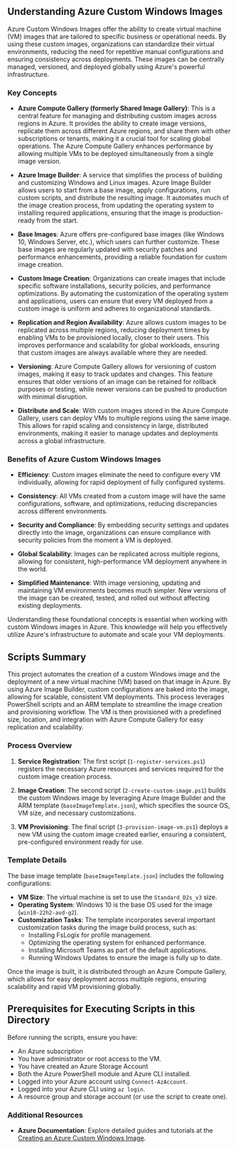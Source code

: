## Understanding Azure Custom Windows Images

Azure Custom Windows Images offer the ability to create virtual machine (VM) images that are tailored to specific business or operational needs. By using these custom images, organizations can standardize their virtual environments, reducing the need for repetitive manual configurations and ensuring consistency across deployments. These images can be centrally managed, versioned, and deployed globally using Azure's powerful infrastructure.

### Key Concepts

- **Azure Compute Gallery (formerly Shared Image Gallery)**: This is a central feature for managing and distributing custom images across regions in Azure. It provides the ability to create image versions, replicate them across different Azure regions, and share them with other subscriptions or tenants, making it a crucial tool for scaling global operations. The Azure Compute Gallery enhances performance by allowing multiple VMs to be deployed simultaneously from a single image version.

- **Azure Image Builder**: A service that simplifies the process of building and customizing Windows and Linux images. Azure Image Builder allows users to start from a base image, apply configurations, run custom scripts, and distribute the resulting image. It automates much of the image creation process, from updating the operating system to installing required applications, ensuring that the image is production-ready from the start.

- **Base Images**: Azure offers pre-configured base images (like Windows 10, Windows Server, etc.), which users can further customize. These base images are regularly updated with security patches and performance enhancements, providing a reliable foundation for custom image creation.

- **Custom Image Creation**: Organizations can create images that include specific software installations, security policies, and performance optimizations. By automating the customization of the operating system and applications, users can ensure that every VM deployed from a custom image is uniform and adheres to organizational standards.

- **Replication and Region Availability**: Azure allows custom images to be replicated across multiple regions, reducing deployment times by enabling VMs to be provisioned locally, closer to their users. This improves performance and scalability for global workloads, ensuring that custom images are always available where they are needed.

- **Versioning**: Azure Compute Gallery allows for versioning of custom images, making it easy to track updates and changes. This feature ensures that older versions of an image can be retained for rollback purposes or testing, while newer versions can be pushed to production with minimal disruption.

- **Distribute and Scale**: With custom images stored in the Azure Compute Gallery, users can deploy VMs to multiple regions using the same image. This allows for rapid scaling and consistency in large, distributed environments, making it easier to manage updates and deployments across a global infrastructure.

### Benefits of Azure Custom Windows Images

- **Efficiency**: Custom images eliminate the need to configure every VM individually, allowing for rapid deployment of fully configured systems.
  
- **Consistency**: All VMs created from a custom image will have the same configurations, software, and optimizations, reducing discrepancies across different environments.

- **Security and Compliance**: By embedding security settings and updates directly into the image, organizations can ensure compliance with security policies from the moment a VM is deployed.

- **Global Scalability**: Images can be replicated across multiple regions, allowing for consistent, high-performance VM deployment anywhere in the world.

- **Simplified Maintenance**: With image versioning, updating and maintaining VM environments becomes much simpler. New versions of the image can be created, tested, and rolled out without affecting existing deployments.

Understanding these foundational concepts is essential when working with custom Windows images in Azure. This knowledge will help you effectively utilize Azure's infrastructure to automate and scale your VM deployments.

## Scripts Summary

This project automates the creation of a custom Windows image and the deployment of a new virtual machine (VM) based on that image in Azure. By using Azure Image Builder, custom configurations are baked into the image, allowing for scalable, consistent VM deployments. This process leverages PowerShell scripts and an ARM template to streamline the image creation and provisioning workflow. The VM is then provisioned with a predefined size, location, and integration with Azure Compute Gallery for easy replication and scalability.

### Process Overview

1. **Service Registration**: The first script (`1-register-services.ps1`) registers the necessary Azure resources and services required for the custom image creation process.

2. **Image Creation**: The second script (`2-create-custom-image.ps1`) builds the custom Windows image by leveraging Azure Image Builder and the ARM template (`baseImageTemplate.json`), which specifies the source OS, VM size, and necessary customizations.

3. **VM Provisioning**: The final script (`3-provision-image-vm.ps1`) deploys a new VM using the custom image created earlier, ensuring a consistent, pre-configured environment ready for use.

### Template Details

The base image template (`baseImageTemplate.json`) includes the following configurations:

- **VM Size**: The virtual machine is set to use the `Standard_D2s_v3` size.
- **Operating System**: Windows 10 is the base OS used for the image (`win10-22h2-avd-g2`).
- **Customization Tasks**: The template incorporates several important customization tasks during the image build process, such as:
  - Installing FsLogix for profile management.
  - Optimizing the operating system for enhanced performance.
  - Installing Microsoft Teams as part of the default applications.
  - Running Windows Updates to ensure the image is fully up to date.

Once the image is built, it is distributed through an Azure Compute Gallery, which allows for easy deployment across multiple regions, ensuring scalability and rapid VM provisioning globally.

## Prerequisites for Executing Scripts in this Directory

Before running the scripts, ensure you have:

- An Azure subscription
- You have administrator or root access to the VM.
- You have created an Azure Storage Account
- Both the Azure PowerShell module and Azure CLI installed.
- Logged into your Azure account using `Connect-AzAccount`.
- Logged into your Azure CLI using `az login`.
- A resource group and storage account (or use the script to create one).

### Additional Resources

- **Azure Documentation**: Explore detailed guides and tutorials at the [Creating an Azure Custom Windows Image](https://learn.microsoft.com/en-us/azure/virtual-machines/windows/image-builder-virtual-desktop).